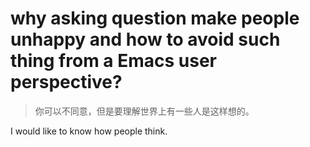 # why asking question make people unhappy and how to avoid such thing from a Emacs user perspective?

> 你可以不同意，但是要理解世界上有一些人是这样想的。

I would like to know how people think.

